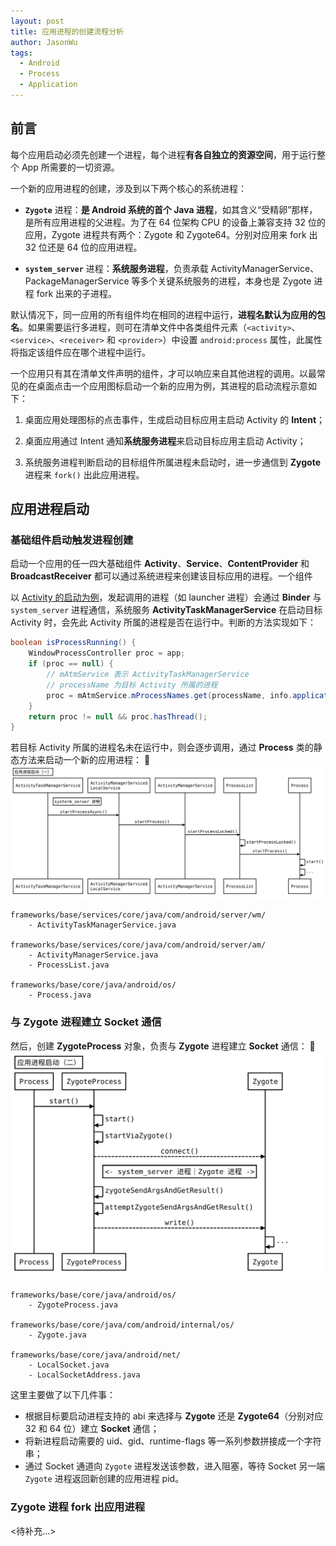 ```yaml
---
layout: post
title: 应用进程的创建流程分析
author: JasonWu
tags:
  - Android
  - Process
  - Application
---
```


## 前言
每个应用启动必须先创建一个进程，每个进程**有各自独立的资源空间**，用于运行整个 App 所需要的一切资源。

一个新的应用进程的创建，涉及到以下两个核心的系统进程：
- **`Zygote`** 进程：**是 Android 系统的首个 Java 进程**，如其含义“受精卵”那样，是所有应用进程的父进程。为了在 64 位架构 CPU 的设备上兼容支持 32 位的应用，Zygote 进程共有两个：Zygote 和 Zygote64。分别对应用来 fork 出 32 位还是 64 位的应用进程。
  
- **`system_server`** 进程：**系统服务进程**，负责承载 ActivityManagerService、PackageManagerService 等多个关键系统服务的进程，本身也是 Zygote 进程 fork 出来的子进程。

默认情况下，同一应用的所有组件均在相同的进程中运行，**进程名默认为应用的包名**。如果需要运行多进程，则可在清单文件中各类组件元素（`<activity>`、`<service>`、`<receiver>` 和 `<provider>`）中设置 `android:process` 属性，此属性将指定该组件应在哪个进程中运行。


一个应用只有其在清单文件声明的组件，才可以响应来自其他进程的调用。以最常见的在桌面点击一个应用图标启动一个新的应用为例，其进程的启动流程示意如下：

1. 桌面应用处理图标的点击事件，生成启动目标应用主启动 Activity 的 **Intent**；
   
2. 桌面应用通过 Intent 通知**系统服务进程**来启动目标应用主启动 Activity；
   
3. 系统服务进程判断启动的目标组件所属进程未启动时，进一步通信到 **Zygote** 进程来 `fork()` 出此应用进程。

## 应用进程启动
### 基础组件启动触发进程创建
启动一个应用的任一四大基础组件 **Activity**、**Service**、**ContentProvider** 和 **BroadcastReceiver** 都可以通过系统进程来创建该目标应用的进程。一个组件

以 [Activity 的启动为例](/2021/03/16/activity-launch/)，发起调用的进程（如 launcher 进程）会通过 **Binder** 与 `system_server` 进程通信，系统服务 **ActivityTaskManagerService** 在启动目标 Activity 时，会先此 Activity 所属的进程是否在运行中。判断的方法实现如下：

```java
boolean isProcessRunning() {
    WindowProcessController proc = app;
    if (proc == null) {
        // mAtmService 表示 ActivityTaskManagerService
        // processName 为目标 Activity 所属的进程
        proc = mAtmService.mProcessNames.get(processName, info.applicationInfo.uid);
    }
    return proc != null && proc.hasThread();
}
```

若目标 Activity 所属的进程名未在运行中，则会逐步调用，通过 **Process** 类的静态方法来启动一个新的应用进程：
![](/img/posts/post-process-start.svg)
<!-- Title: 应用进程启动（一）
Note right of ActivityTaskManagerService: systerm_server 进程
ActivityTaskManagerService->ActivityManagerService$\nLocalService: startProcessAsync()
ActivityManagerService$\nLocalService->ActivityManagerService: startProcess()
ActivityManagerService->ProcessList: startProcessLocked()
ProcessList->ProcessList: startProcessLocked()
ProcessList->Process: startProcess()
Process->Process: start()
Process->Process: ... -->

```white
frameworks/base/services/core/java/com/android/server/wm/
    - ActivityTaskManagerService.java

frameworks/base/services/core/java/com/android/server/am/
    - ActivityManagerService.java
    - ProcessList.java

frameworks/base/core/java/android/os/
    - Process.java
```

### 与 Zygote 进程建立 Socket 通信

然后，创建 **ZygoteProcess** 对象，负责与 **Zygote** 进程建立 **Socket** 通信：
![](/img/posts/post-process-start2.svg)
<!-- Title: 应用进程启动（二）
Process->ZygoteProcess: start()
ZygoteProcess->ZygoteProcess: start()
ZygoteProcess->ZygoteProcess: startViaZygote()
ZygoteProcess-\->Zygote: connect()
Note right of ZygoteProcess: <- system_server 进程｜Zygote 进程 -> 
ZygoteProcess->ZygoteProcess: zygoteSendArgsAndGetResult()
ZygoteProcess->ZygoteProcess: attemptZygoteSendArgsAndGetResult()
ZygoteProcess-\->Zygote: write()
Zygote->Zygote: ... -->
```white
frameworks/base/core/java/android/os/
    - ZygoteProcess.java

frameworks/base/core/java/com/android/internal/os/
    - Zygote.java

frameworks/base/core/java/android/net/
    - LocalSocket.java
    - LocalSocketAddress.java
```

这里主要做了以下几件事：
- 根据目标要启动进程支持的 abi 来选择与 **Zygote** 还是 **Zygote64**（分别对应 32 和 64 位）建立 **Socket** 通信；
- 将新进程启动需要的 uid、gid、runtime-flags 等一系列参数拼接成一个字符串；
- 通过 Socket 通道向 `Zygote` 进程发送该参数，进入阻塞，等待 Socket 另一端 `Zygote` 进程返回新创建的应用进程 pid。

### Zygote 进程 fork 出应用进程
<待补充...>

<!-- ```white
Title: 应用进程启动（三）
participant RuntimeInit
ZygoteInit->ZygoteServer: main()
ZygoteServer->ZygoteConnection: runSelectLoop()
ZygoteConnection->Zygote: processOneCommand()
Zygote->Zygote: forkAndSpecialize()
Zygote-\->ZygoteConnection: pid
Note over RuntimeInit,Zygote: 进入子进程
ZygoteConnection->ZygoteInit: handleChildProc()
ZygoteInit->RuntimeInit: zygoteInit()
RuntimeInit->RuntimeInit: applicationInit()
RuntimeInit->RuntimeInit: findStaticMain()
RuntimeInit-\->ZygoteInit: runnable
ZygoteInit->ZygoteInit: runnable.run()

Title: 应用进程启动（四）
Zygote->Zygote: forkAndSpecialize()
Zygote-\->JNI: nativeForkAndSpecialize()
JNI->Linux: ForkCommon()
Linux->Linux: fork()
Linux-\->Zygote: pid

Title: 应用进程启动（五）
participant ActivityManagerService
participant ActivityThread$ApplicationThread
participant ActivityThread
participant LoadedApk
participant Instrumentation
ActivityThread->ActivityThread: main()
ActivityThread->ActivityThread: attach()
ActivityThread-\->ActivityManagerService: attachApplication()
ActivityManagerService->ActivityManagerService: attachApplication()
ActivityManagerService->ActivityManagerService: attachApplicationLocked()
ActivityManagerService-\->ActivityThread$ApplicationThread: bindApplication()
ActivityThread$ApplicationThread->ActivityThread: bindApplication() 
ActivityThread->LoadedApk: handleBindApplication()
LoadedApk->Instrumentation: makeApplication()
Instrumentation->Application: newApplication()
Application->Application: attach()
Application->Application: attachBaseContext()
Application->Application: onCreate()
``` -->









